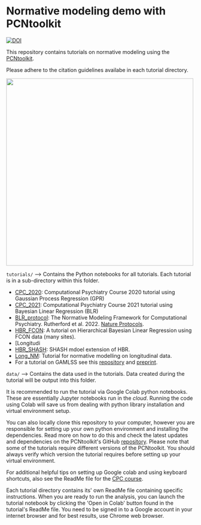 # Normative modeling demo with PCNtoolkit

[![DOI](https://zenodo.org/badge/DOI/10.5281/zenodo.5592153.svg)](https://doi.org/10.5281/zenodo.5592153)

This repository contains tutorials on normative modeling using the [PCNtoolkit](https://pcntoolkit.readthedocs.io/en/latest/). 

Please adhere to the citation guidelines availabe in each tutorial directory.


<div>
<img src="data/NormModelSetup.png" width="500"/>
</div>


`tutorials/` --> Contains the Python notebooks for all tutorials. Each tutorial is in a sub-directory within this folder. 

* [CPC_2020](https://github.com/predictive-clinical-neuroscience/PCNtoolkit-demo/tree/main/tutorials/CPC_2020): Computational Psychiatry Course 2020 tutorial using Gaussian Process Regression (GPR)
* [CPC_2021](https://github.com/saigerutherford/CPC_ML_tutorial): Computational Psychiatry Course 2021 tutorial using Bayesian Linear Regression (BLR)
* [BLR_protocol](https://github.com/predictive-clinical-neuroscience/PCNtoolkit-demo/tree/main/tutorials/BLR_protocol): The Normative Modeling Framework for Computational Psychiatry. Rutherford et al. 2022. [Nature Protocols](https://www.nature.com/articles/s41596-022-00696-5).
* [HBR_FCON](https://github.com/predictive-clinical-neuroscience/PCNtoolkit-demo/tree/main/tutorials/HBR_FCON): A tutorial on Hierarchical Bayesian Linear Regression using FCON data (many sites).
* [Longitudi
* [HBR_SHASH](https://github.com/predictive-clinical-neuroscience/PCNtoolkit-demo/tree/main/tutorials/HBR_SHASH): SHASH mdoel extension of HBR.
* [Long_NM](https://github.com/predictive-clinical-neuroscience/PCNtoolkit-demo/tree/main/tutorials/Long_NM): Tutorial for normative modelling on longitudinal data.
* For a tutorial on GAMLSS see this [repository](https://github.com/dinga92/gamlss_normative_paper) and [preprint](https://www.biorxiv.org/content/10.1101/2021.06.14.448106v1.abstract). 

`data/` --> Contains the data used in the tutorials. Data created during the tutorial will be output into this folder. 


It is recommended to run the tutorial via Google Colab python notebooks. These are essentially Jupyter notebooks run in the *cloud*. Running the code using Colab will save us from dealing with python library installation and virtual environment setup. 


You can also locally clone this repository to your computer, however you are responsible for setting up your own python environment and installing the dependencies. Read more on how to do this and check the latest updates and dependencies on the PCNtoolkit's GitHub [repository](https://github.com/amarquand/PCNtoolkit). Please note that some of the tutorials require different versions of the PCNtoolkit. You should always verify which version the tutorial requires before setting up your virtual environment.  


For additional helpful tips on setting up Google colab and using keyboard shortcuts, also see the ReadMe file for the [CPC course](https://github.com/saigerutherford/CPC_ML_tutorial/blob/master/README.md).


Each tutorial directory contains its' own ReadMe file containing specific instructions. When you are ready to run the analysis, you can launch the tutorial notebook by clicking the 'Open in Colab' button found in the tutorial's ReadMe file. You need to be signed in to a Google account in your internet browser and for best results, use Chrome web browser. 
